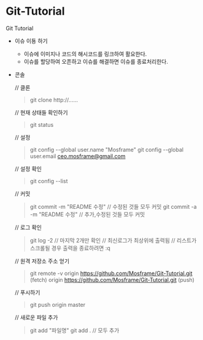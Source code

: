 # Git-Tutorial
Git Tutorial

- 이슈 이둉 하기
    - 이슈에 이미지나 코드의 해시코드를 링크하여 활요한다.
    - 이슈를 할당하여 오픈하고 이슈를 해결하면 이슈를 종료처리한다.


- 콘솔

    // 클론
    > git clone http://......

    // 현재 상태들 확인하기
    > git status

    // 설정
    > git config --global user.name "Mosframe"
    > git config --global user.email ceo.mosframe@gmail.com

    // 설정 확인
    > git config --list

    // 커밋
    > git commit -m "README 수정"  // 수정된 것들 모두 커밋
    > git commit -a -m "README 수정"  // 추가,수정된 것들 모두 커밋

    // 로그 확인
    > git log -2 // 마지막 2개만 확인
    // 최신로그가 최상위에 출력됨
    // 리스트가 스크롤될 경우 출력을 종료하려면 :q

    // 원격 저장소 주소 얻기
    > git remote -v
    origin  https://github.com/Mosframe/Git-Tutorial.git (fetch)
    origin  https://github.com/Mosframe/Git-Tutorial.git (push)

    // 푸시하기
    > git push origin master

    // 새로운 파일 추가
    > git add "파일명"
    > git add . // 모두 추가





